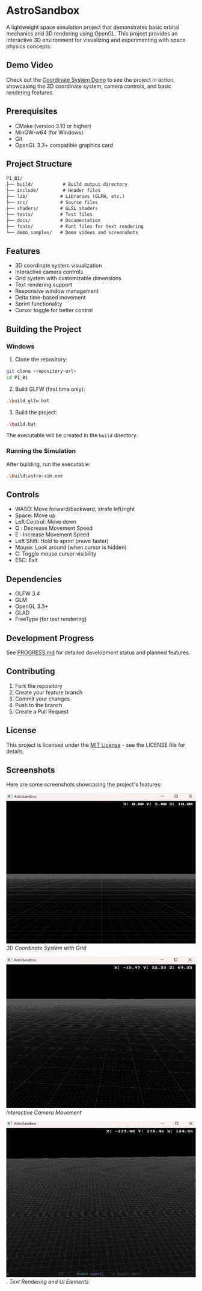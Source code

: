 # AstroSandbox

A lightweight space simulation project that demonstrates basic orbital mechanics and 3D rendering using OpenGL. This project provides an interactive 3D environment for visualizing and experimenting with space physics concepts.

## Demo Video

Check out the [Coordinate System Demo](demo_samples/Coordinate%20System%20Demo.mp4) to see the project in action, showcasing the 3D coordinate system, camera controls, and basic rendering features.

## Prerequisites

- CMake (version 3.10 or higher)
- MinGW-w64 (for Windows)
- Git
- OpenGL 3.3+ compatible graphics card

## Project Structure
```
P1_B1/
├── build/           # Build output directory
├── include/         # Header files
├── lib/            # Libraries (GLFW, etc.)
├── src/            # Source files
├── shaders/        # GLSL shaders
├── tests/          # Test files
├── docs/           # Documentation
├── fonts/          # Font files for text rendering
└── demo_samples/   # Demo videos and screenshots
```

## Features

- 3D coordinate system visualization
- Interactive camera controls
- Grid system with customizable dimensions
- Text rendering support
- Responsive window management
- Delta time-based movement
- Sprint functionality
- Cursor toggle for better control

## Building the Project

### Windows

1. Clone the repository:
```bash
git clone <repository-url>
cd P1_B1
```

2. Build GLFW (first time only):
```bash
.\build_glfw.bat
```

3. Build the project:
```bash
.\build.bat
```

The executable will be created in the `build` directory.

### Running the Simulation

After building, run the executable:
```bash
.\build\astro-sim.exe
```

## Controls

- WASD: Move forward/backward, strafe left/right
- Space: Move up
- Left Control: Move down
- Q : Decrease Movement Speed
- E : Increase Movement Speed
- Left Shift: Hold to sprint (move faster)
- Mouse: Look around (when cursor is hidden)
- C: Toggle mouse cursor visibility
- ESC: Exit

## Dependencies

- GLFW 3.4
- GLM
- OpenGL 3.3+
- GLAD
- FreeType (for text rendering)

## Development Progress

See [PROGRESS.md](PROGRESS.md) for detailed development status and planned features.

## Contributing

1. Fork the repository
2. Create your feature branch
3. Commit your changes
4. Push to the branch
5. Create a Pull Request

## License

This project is licensed under the [MIT License](LICENSE.txt) - see the LICENSE file for details.

## Screenshots

Here are some screenshots showcasing the project's features:

![3D Coordinate System View](demo_samples/Image_Sample-1.png)
*3D Coordinate System with Grid*

![Camera Movement Demo](demo_samples/Image_Sample-2.png)
*Interactive Camera Movement*

![Text Rendering Example](demo_samples/Image_Sample-3.png)
*.*
*Text Rendering and UI Elements* 